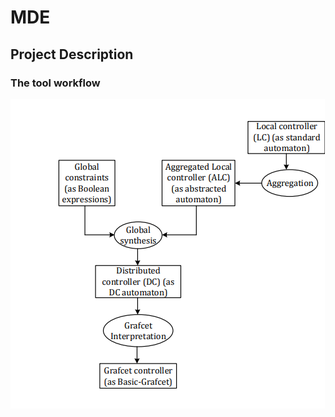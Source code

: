 # MDE

## Project Description 

### The tool workflow 

![Image of the tool workflow ](workflow.png)
